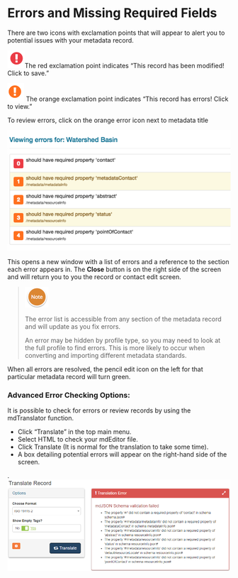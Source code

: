 # Errors and Missing Required Fields

There are two icons with exclamation points that will appear to alert you to potential issues with your metadata record.

![](/assets/SmallRed.png)The red exclamation point indicates “This record has been modified! Click to save.”

![](/assets/SmallOrange.png) The orange exclamation point indicates “This record has errors! Click to view.”

To review errors, click on the orange error icon next to metadata title

![](/assets/SmallErrors.png)

This opens a new window with a list of errors and a reference to the section each error appears in. The **Close** button is on the right side of the screen and will return you to you the record or contact edit screen.

> ![](/assets/NoteSmall.png)
>
> The error list is accessible from any section of the metadata record and will update as you fix errors.
>
> An error may be hidden by profile type, so you may need to look at the full profile to find errors.  This is more likely to occur when converting and importing different metadata standards.

When all errors are resolved, the pencil edit icon on the left for that particular metadata record will turn green.

### Advanced Error Checking Options:

It is possible to check for errors or review records by using the mdTranslator function.

* Click “Translate” in the top main menu. 
* Select HTML to check your mdEditor file. 
* Click Translate \(It is normal for the translation to take some time\). 
* A box detailing potential errors will appear on the right-hand side of the screen. 

.![](/assets/Translate_Error_Window.png)

